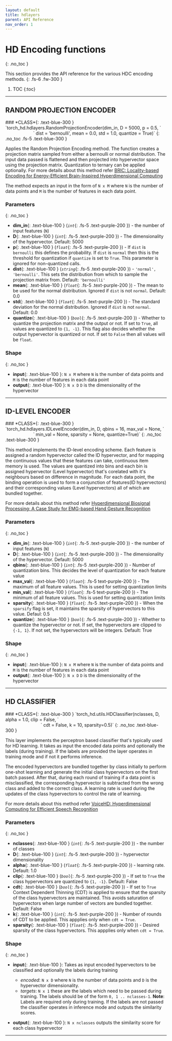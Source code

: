 ```yaml
---
layout: default
title: hdlayers
parent: API Reference
nav_order: 1
---
```


# HD Encoding functions
{: .no_toc }

This section provides the API reference for the various HDC encoding methods.
{: .fs-6 .fw-300 }

1. TOC
{:toc}

---

## RANDOM PROJECTION ENCODER

<div class="code-example" markdown=1>


<div class="code-example" markdown=1>
### *CLASS*{: .text-blue-300 } &nbsp;&nbsp; `torch_hd.hdlayers.RandomProjectionEncoder(dim_in, D = 5000, p = 0.5, `<br/> &nbsp;&nbsp;&nbsp;&nbsp;&nbsp;&nbsp;&nbsp;&nbsp;&nbsp;&nbsp;&nbsp;&nbsp;&nbsp;&nbsp;&nbsp;&nbsp;&nbsp;&nbsp;&nbsp;&nbsp;&nbsp;&nbsp;` dist = 'bernoulli', mean = 0.0, std = 1.0, quantize = True)`
{: .no_toc .fs-5 .text-blue-300 }
</div>

Applies the Random Projection Encoding method. The function creates a projection matrix
sampled from either a bernoulli or normal distribution. The input data passed is flattened
and then projected into hypervector space using the projection matrix. Quantization to
ternary can be applied optionally.
For more details about this method refer [BRIC: Locality-based Encoding for Energy-Efficient Brain-Inspired Hyperdimensional Computing](https://acsweb.ucsd.edu/~j1morris/documents/DAC2019_JusitnMorris_Final.pdf)

The method expects an input in the form of `N x M` where `N` is the number of data points
and `M` is the number of features in each data point.


### Parameters
{: .no_toc }
- **dim_in**{: .text-blue-100 } (*`int`*{: .fs-5 .text-purple-200 }) - the number of input features (`N`)
- **D**{: .text-blue-100 } (*`int`*{: .fs-5 .text-purple-200 }) - The dimensionality of the hypervector. Default: 5000
- **p**{: .text-blue-100 } (*`float`*{: .fs-5 .text-purple-200 }) - If `dist` is `bernoulli` this defines the probability. If `dist` is `normal` then this is the threshold for quantization if `quantize` is set to `True`. This parameter is ignored for non-quantized calls.
- **dist**{: .text-blue-100 } (*`string`*{: .fs-5 .text-purple-200 }) - `'normal', 'bernoulli'`. This sets the distribution from which to sample the projection matrix from. Default: `'bernoulli'`
- **mean**{: .text-blue-100 } (*`float`*{: .fs-5 .text-purple-200 }) - The mean to be used for the normal distribution. Ignored if `dist` is not `normal`. Default: 0.0
- **std**{: .text-blue-100 } (*`float`*{: .fs-5 .text-purple-200 }) - The standard deviation for the normal distribution. Ignored if `dist` is not `normal`. Default: 0.0
- **quantize**{: .text-blue-100 } (*`bool`*{: .fs-5 .text-purple-200 }) - Whether to quantize the projection matrix and the output or not. If set to `True`, all values are quantized to `{1, -1}`. This flag also decides whether the output hypervector is quantized or not. If set to `False` then all values will be `float`.


### Shape
{: .no_toc }

- **input**{: .text-blue-100 }: `N x M` where `N` is the number of data points and `M` 
is the number of features in each data point
- **output**{: .text-blue-100 }: `N x D` `D` is the dimensionality of the hypervector

</div>

--- 


## ID-LEVEL ENCODER

<div class="code-example" markdown=1>

<div class="code-example" markdown=1>
### *CLASS*{: .text-blue-300 } &nbsp;&nbsp; `torch_hd.hdlayers.IDLevelEncoder(dim_in, D, qbins = 16, max_val = None, `<br/> &nbsp;&nbsp;&nbsp;&nbsp;&nbsp;&nbsp;&nbsp;&nbsp;&nbsp;&nbsp;&nbsp;&nbsp;&nbsp;&nbsp;&nbsp;&nbsp;&nbsp;&nbsp;&nbsp;&nbsp;&nbsp;&nbsp;` min_val = None, sparsity = None, quantize=True)`
{: .no_toc .text-blue-300 }
</div>

This method implements the ID-level encoding scheme. Each feature is assigned a random
hypervector called the ID hypervector, and for mapping the continuous values that these features
can take, continuous item memory is used. The values are quantized into bins and each bin
is assigned  hypervector (Level hypervector) that's corelated with it's neighbours based on difference in magnitude.
For each data point, the binding operation is used to form a conjunction of features(ID hypervectors) 
and their corresponding values (Level hypervectors) all of which are bundled together.


For more details about this method refer [Hyperdimensional Biosignal Processing: A Case Study for EMG-based Hand Gesture Recognition](https://iis-people.ee.ethz.ch/~arahimi/papers/ICRC16.pdf)

### Parameters
{: .no_toc }
- **dim_in**{: .text-blue-100 } (*`int`*{: .fs-5 .text-purple-200 }) - the number of input features (`N`)
- **D**{: .text-blue-100 } (*`int`*{: .fs-5 .text-purple-200 }) - The dimensionality of the hypervector. Default: 5000
- **qbins**{: .text-blue-100 } (*`int`*{: .fs-5 .text-purple-200 }) - Number of quantization bins. This decides the level of quantization for each feature value
- **max_val**{: .text-blue-100 } (*`float`*{: .fs-5 text-purple-200 }) - The maximum of all feature values. This is used for setting quantization limits
- **min_val**{: .text-blue-100 } (*`float`*{: .fs-5 text-purple-200 }) - The minimum of all feature values. This is used for setting quantization limits
- **sparsity**{: .text-blue-100 } (*`float`*{: .fs-5 .text-purple-200 }) - When the `sparsify` flag is set, it maintains the sparsity of hypervectors to this value. Defaul: 0.5
- **quantize**{: .text-blue-100 } (*`bool`*{: .fs-5 .text-purple-200 }) - Whether to quantize the hypervector or not. If set, the hypervectors are clipped to `{-1, 1}`. 
If not set, the hypervectors will be integers. Default: True


### Shape
{: .no_toc }

- **input**{: .text-blue-100 }: `N x M` where `N` is the number of data points and `M` 
is the number of features in each data point
- **output**{: .text-blue-100 }: `N x D` `D` is the dimensionality of the hypervector

</div>

--- 

## HD CLASSIFIER

<div class="code-example" markdown=1>

<div class="code-example" markdown=1>
### *CLASS*{: .text-blue-300 } `torch_hd.utils.HDClassifier(nclasses, D, alpha = 1.0, clip = False, `<br/> &nbsp;&nbsp;&nbsp;&nbsp;&nbsp;&nbsp;&nbsp;&nbsp;&nbsp;&nbsp;&nbsp;&nbsp;&nbsp;&nbsp;&nbsp;&nbsp;&nbsp;&nbsp;&nbsp;&nbsp;&nbsp;&nbsp;&nbsp;&nbsp;&nbsp;&nbsp;&nbsp;&nbsp;` cdt = False, k = 10, sparsity=0.5)`
{: .no_toc .text-blue-300 }
</div>

This layer implements the perceptron based classifier that's typically used for HD learning.
It takes as input the encoded data points and optionally the labels (during training). If the labels
are provided the layer operates in training mode and if not it performs inference. 

The encoded hypervectors are bundled together by class initially to perform one-shot learning
and generate the initial class hypervectors on the first batch passed. After that, during each round of training
if a data point is misclassified, the corresponding hypervector is subtracted from the wrong class
and added to the correct class. A learning rate is used during the updates of the class hypervectors to
control the rate of learning.

For more details about this method refer [VoiceHD: Hyperdimensional Computing for Efficient Speech Recognition
](https://iis-people.ee.ethz.ch/~arahimi/papers/ICRC16.pd://ieeexplore.ieee.org/document/8123650)

### Parameters
{: .no_toc }
- **nclasses**{: .text-blue-100 } (*`int`*{: .fs-5 .text-purple-200 }) - the number of classes
- **D**{: .text-blue-100 } (*`int`*{: .fs-5 .text-purple-200 }) - hypervector dimensionality
- **alpha**{: .text-blue-100 } (*`float`*{: .fs-5 .text-purple-200 }) - learning rate. Default: 1.0
- **clip**{: .text-blue-100 } (*`bool`*{: .fs-5 .text-purple-200 }) - If set to `True` the class hypervectors are quantized to `{1, -1}`. Default: False
- **cdt**{: .text-blue-100 } (*`bool`*{: .fs-5 .text-purple-200 }) - If set to `True` Context Dependent Thinning (CDT) is applied to ensure that
the sparsity of the class hypervectors are maintained. This avoids saturation of hypervectors when large number of vectors are bundled together. Default: False
- **k**{: .text-blue-100 } (*`int`*{: .fs-5 .text-purple-200 }) - Number of rounds of CDT to be applied. This appplies only when `cdt = True`.	
- **sparsity**{: .text-blue-100 } (*`float`*{: .fs-5 .text-purple-200 }) - Desired sparsity of the class hypervectors. This appplies only when `cdt = True`.	


### Shape
{: .no_toc }

- **input**{: .text-blue-100 }: Takes as input encoded hypervectors to be classified and optionally
the labels during training
	- *encoded*: `N x D` where `N` is the number of data points and `D` is the hypervector dimensionality.
	- *targets*: `N x 1` these are the labels which need to be passed during training. The labels should be of the form `0, 1 .. nclasses-1`.
**Note**: Labels are required only during training. If the labels are not passed the classifier operates in inference mode and outputs the similarity scores.

- **output**{: .text-blue-100 }: `N x nclasses` outputs the similarity score for each class hypervector

</div>

--- 



